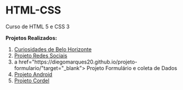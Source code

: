 # HTML-CSS
 Curso de HTML 5 e CSS 3

 <strong>Projetos Realizados: </strong>

<ol>
<li><a href="https://diegomarques20.github.io/HTML-CSS/Exercicios/Projetos%20Curiosidades%20de%20Belo%20Horizonte/"target="_blank">  Curiosidades de Belo Horizonte</a></li>
<li><a href="https://diegomarques20.github.io/projeto-redes-sociais/"target="_blank">  Projeto Redes Sociais</a></li>
<li>a href="https://diegomarques20.github.io/projeto-formulario/"target="_blank">  Projeto Formulário e coleta de Dados</li>
<li><a href="https://diegomarques20.github.io/projeto-site-android/"target="_blank" > Projeto Android</a></li>
<li><a href="https://diegomarques20.github.io/projeto-cordel/"target="_blank">  Projeto Cordel</a></li>

</ol>
